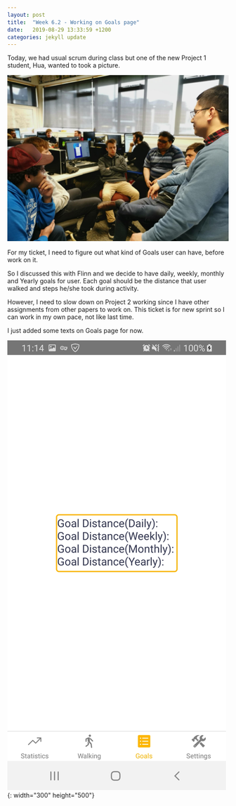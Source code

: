 ```yaml
---
layout: post
title:  "Week 6.2 - Working on Goals page"
date:   2019-08-29 13:33:59 +1200
categories: jekyll update
---
```


Today, we had usual scrum during class but one of the new Project 1 student, Hua, wanted to took a picture.

![Picture of Mobile development crew](/assets/img/Week_6_2_1.png)

For my ticket, I need to figure out what kind of Goals user can have, before work on it.

So I discussed this with Flinn and we decide to have daily, weekly, monthly and Yearly goals for user.
Each goal should be the distance that user walked and steps he/she took during activity.

However, I need to slow down on Project 2 working since I have other assignments from other papers to work on.
This ticket is for new sprint so I can work in my own pace, not like last time.

I just added some texts on Goals page for now.

![Goals page](/assets/img/Week_6_2_2.jpg){: width="300" height="500"}